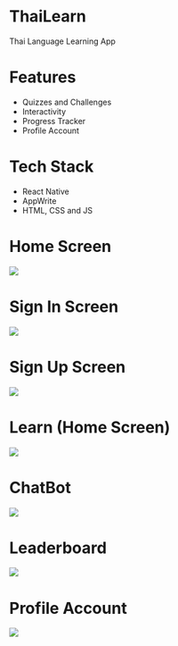 # ThaiLearn
Thai Language Learning App

# Features
* Quizzes and Challenges
* Interactivity
* Progress Tracker
* Profile Account

# Tech Stack
* React Native
* AppWrite
* HTML, CSS and JS

# Home Screen
<img src="assets/images/screenshot/s1.jpg">  

# Sign In Screen
<img src="assets/images/screenshot/s2.jpg">  

# Sign Up Screen
<img src="assets/images/screenshot/s3.jpg">  

# Learn (Home Screen)
<img src="assets/images/screenshot/s4.jpg"> 

# ChatBot
<img src="assets/images/screenshot/s5.jpg"> 

# Leaderboard
<img src="assets/images/screenshot/s6.jpg"> 

# Profile Account
<img src="assets/images/screenshot/s7.jpg"> 
